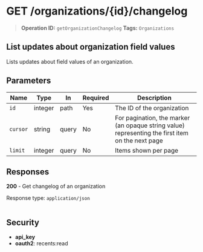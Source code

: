 # GET /organizations/{id}/changelog

> **Operation ID:** `getOrganizationChangelog`
> **Tags:** `Organizations`

## List updates about organization field values

Lists updates about field values of an organization.

## Parameters

| Name | Type | In | Required | Description |
|------|------|-------|----------|-------------|
| `id` | integer | path | Yes | The ID of the organization |
| `cursor` | string | query | No | For pagination, the marker (an opaque string value) representing the first item on the next page |
| `limit` | integer | query | No | Items shown per page |

## Responses

**200** - Get changelog of an organization

Response type: `application/json`

```

```


## Security

- **api_key**
- **oauth2**: recents:read